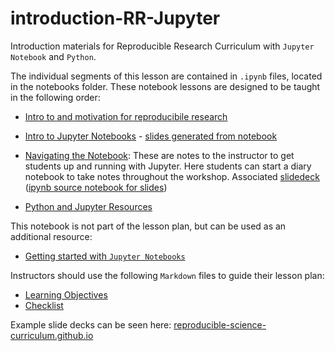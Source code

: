 
# introduction-RR-Jupyter
Introduction materials for Reproducible Research Curriculum with `Jupyter Notebook` and `Python`.

The individual segments of this lesson are contained in `.ipynb` files, located in the notebooks folder. These notebook lessons are designed to be taught in the following order:
- [Intro to and motivation for reproducibile research](https://github.com/Reproducible-Science-Curriculum/introduction-RR-Jupyter/blob/gh-pages/notebooks/Intro-to-reproducible-research.ipynb)
- [Intro to Jupyter Notebooks](https://github.com/Reproducible-Science-Curriculum/introduction-RR-Jupyter/blob/gh-pages/notebooks/Jupyter_Intro_Background.ipynb) - [slides generated from notebook](https://reproducible-science-curriculum.github.io/introduction-RR-Jupyter/docs/slides/Jupyter_Intro_Background.slides.html#/)
- [Navigating the Notebook](https://github.com/Reproducible-Science-Curriculum/introduction-RR-Jupyter/blob/gh-pages/notebooks/Navigating%20the%20notebook%20-%20instructor%20script.ipynb): These are notes to the instructor to get students up and running with Jupyter. Here students can start a diary notebook to take notes throughout the workshop.  Associated [slidedeck](https://github.com/Reproducible-Science-Curriculum/introduction-RR-Jupyter/blob/gh-pages/docs/slides/Workshop%20slides%20-%20using%20the%20notebooks.slides.html) ([ipynb source notebook for slides](https://github.com/Reproducible-Science-Curriculum/introduction-RR-Jupyter/blob/gh-pages/notebooks/Workshop%20slides%20-%20using%20the%20notebooks.ipynb))

- [Python and Jupyter Resources](https://github.com/Reproducible-Science-Curriculumintroduction-RR-Jupyter/blob/gh-pages/Resources.ipynb)

This notebook is not part of the lesson plan, but can be used as an additional resource:
- [Getting started with `Jupyter Notebooks`](https://github.com/Reproducible-Science-Curriculum/introduction-RR-Jupyter/blob/gh-pages/notebooks/getting_started_with_jupyter_notebooks.ipynb)

Instructors should use the following `Markdown` files to guide their lesson plan:
- [Learning Objectives](https://github.com/Reproducible-Science-Curriculum/introduction-RR-Jupyter/blob/gh-pages/learningObjectives.md)
- [Checklist](https://github.com/Reproducible-Science-Curriculum/introduction-RR-Jupyter/blob/gh-pages/Intro-checklist.md)

Example slide decks can be seen here: [reproducible-science-curriculum.github.io](https://reproducible-science-curriculum.github.io/introduction-RR-Jupyter/)
 
